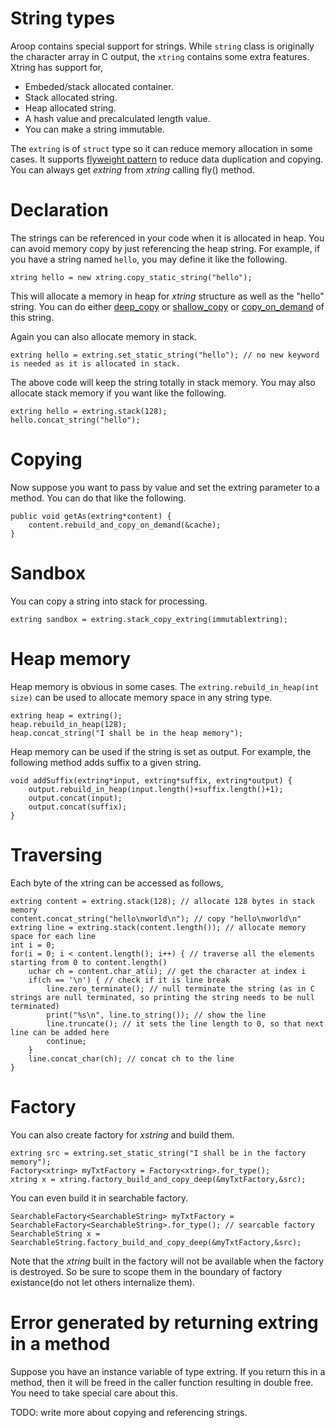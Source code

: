 
String types
==============

Aroop contains special support for strings. While `string` class is originally the character array in C output, the `xtring` contains some extra features. Xtring has support for,

- Embeded/stack allocated container.
- Stack allocated string.
- Heap allocated string.
- A hash value and precalculated length value.
- You can make a string immutable.

The `extring` is of `struct` type so it can reduce memory allocation in some cases. It supports [flyweight pattern](http://en.wikipedia.org/wiki/Flyweight_pattern) to reduce data duplication and copying. You can always get _extring_ from _xtring_ calling fly() method.

Declaration
=============

The strings can be referenced in your code when it is allocated in heap. You can avoid memory copy by just referencing the heap string. For example, if you have a string named `hello`, you may define it like the following.

```vala
xtring hello = new xtring.copy_static_string("hello");
```

This will allocate a memory in heap for *xtring* structure as well as the "hello" string. You can do either [deep_copy](http://en.wikipedia.org/wiki/Deep_copy#Deep_copy) or [shallow_copy](http://en.wikipedia.org/wiki/Deep_copy#Shallow_copy) or [copy_on_demand](http://en.wikipedia.org/wiki/Deep_copy#Lazy_copy) of this string.

Again you can also allocate memory in stack.

```vala
extring hello = extring.set_static_string("hello"); // no new keyword is needed as it is allocated in stack.
```

The above code will keep the string totally in stack memory. You may also allocate stack memory if you want like the following.

```vala
extring hello = extring.stack(128);
hello.concat_string("hello");
```

Copying
=======

Now suppose you want to pass by value and set the extring parameter to a method. You can do that like the following.

```vala
public void getAs(extring*content) {
	content.rebuild_and_copy_on_demand(&cache);
}
```

Sandbox
========
You can copy a string into stack for processing.

```vala
extring sandbox = extring.stack_copy_extring(immutablextring);
```

Heap memory
===========
Heap memory is obvious in some cases. The `extring.rebuild_in_heap(int size)` can be used to allocate memory space in any string type.

```vala
extring heap = extring();
heap.rebuild_in_heap(128);
heap.concat_string("I shall be in the heap memory");
```

Heap memory can be used if the string is set as output. For example, the following method adds suffix to a given string.

```vala
void addSuffix(extring*input, extring*suffix, extring*output) {
	output.rebuild_in_heap(input.length()+suffix.length()+1);
	output.concat(input);
	output.concat(suffix);
}
```

Traversing
===========

Each byte of the xtring can be accessed as follows,

```vala
extring content = extring.stack(128); // allocate 128 bytes in stack memory
content.concat_string("hello\nworld\n"); // copy "hello\nworld\n"
extring line = extring.stack(content.length()); // allocate memory space for each line
int i = 0;
for(i = 0; i < content.length(); i++) { // traverse all the elements starting from 0 to content.length()
	uchar ch = content.char_at(i); // get the character at index i
	if(ch == '\n') { // check if it is line break
		line.zero_terminate(); // null terminate the string (as in C strings are null terminated, so printing the string needs to be null terminated)
		print("%s\n", line.to_string()); // show the line
		line.truncate(); // it sets the line length to 0, so that next line can be added here
		continue;
	}
	line.concat_char(ch); // concat ch to the line 
}
```

Factory
========

You can also create factory for _xstring_ and build them.

```vala
extring src = extring.set_static_string("I shall be in the factory memory");
Factory<xtring> myTxtFactory = Factory<xtring>.for_type();
xtring x = xtring.factory_build_and_copy_deep(&myTxtFactory,&src);
```

You can even build it in searchable factory.

```vala
SearchableFactory<SearchableString> myTxtFactory = SearchableFactory<SearchableString>.for_type(); // searcable factory
SearchableString x = SearchableString.factory_build_and_copy_deep(&myTxtFactory,&src);
```

Note that the _xtring_ built in the factory will not be available when the factory is destroyed. So be sure to scope them in the boundary of factory existance(do not let others internalize them).

Error generated by returning extring in a method
===============================================

Suppose you have an instance variable of type extring. If you return this in a method, then it will be freed in the caller function resulting in double free. You need to take special care about this.

TODO: write more about copying and referencing strings.


